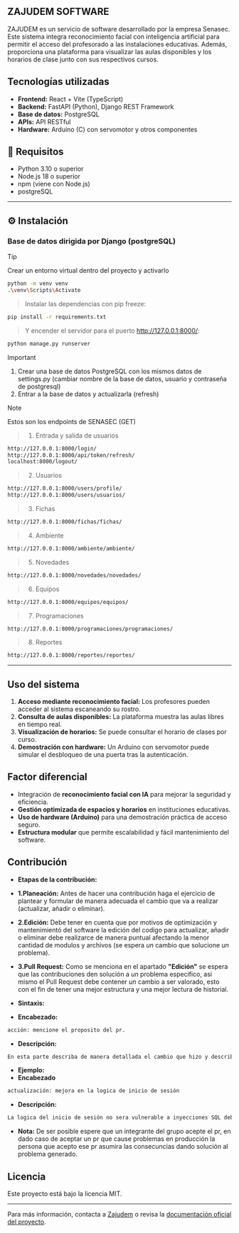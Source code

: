 ## ZAJUDEM SOFTWARE

ZAJUDEM es un servicio de software desarrollado por la empresa Senasec. Este sistema integra reconocimiento facial con inteligencia artificial para permitir el acceso del profesorado a las instalaciones educativas. Además, proporciona una plataforma para visualizar las aulas disponibles y los horarios de clase junto con sus respectivos cursos.

## Tecnologías utilizadas

- **Frontend:** React + Vite (TypeScript)
- **Backend:** FastAPI (Python), Django REST Framework
- **Base de datos:** PostgreSQL
- **APIs:** API RESTful
- **Hardware:** Arduino (C) con servomotor y otros componentes

## 🔧 Requisitos

- Python 3.10 o superior
- Node.js 18 o superior
- npm (viene con Node.js)
- postgreSQL 

---

## ⚙️ Instalación

### Base de datos dirigida por Django (postgreSQL)
>[!TIP]
> Crear un entorno virtual dentro del proyecto y activarlo
```bash
python -m venv venv
.\venv\Scripts\Activate   
```
> Instalar las dependencias con pip freeze:
```bash
pip install -r requirements.txt
```
> Y encender el servidor para el puerto http://127.0.0.1:8000/:
```bash
python manage.py runserver
```


>[!IMPORTANT]
> 1. Crear una base de datos PostgreSQL con los mismos datos de settings.py (cambiar nombre de la base de datos, usuario y contraseña de postgresql)
> 2. Entrar a la base de datos y actualizarla (refresh)

>[!NOTE]
> Estos son los endpoints de SENASEC (GET)

> 1. Entrada y salida de usuarios
```bash
http://127.0.0.1:8000/login/
http://127.0.0.1:8000/api/token/refresh/
localhost:8000/logout/
```

> 2. Usuarios
```bash
http://127.0.0.1:8000/users/profile/
http://127.0.0.1:8000/users/usuarios/
```

> 3. Fichas
```bash
http://127.0.0.1:8000/fichas/fichas/
```

> 4. Ambiente
```bash
http://127.0.0.1:8000/ambiente/ambiente/
```

> 5. Novedades
```bash
http://127.0.0.1:8000/novedades/novedades/
```

> 6. Equipos
```bash
http://127.0.0.1:8000/equipos/equipos/
```

> 7. Programaciones
```bash
http://127.0.0.1:8000/programaciones/programaciones/
```

> 8. Reportes
```bash
http://127.0.0.1:8000/reportes/reportes/
```

---
## Uso del sistema
1. **Acceso mediante reconocimiento facial:** Los profesores pueden acceder al sistema escaneando su rostro.
2. **Consulta de aulas disponibles:** La plataforma muestra las aulas libres en tiempo real.
3. **Visualización de horarios:** Se puede consultar el horario de clases por curso.
4. **Demostración con hardware:** Un Arduino con servomotor puede simular el desbloqueo de una puerta tras la autenticación.

## Factor diferencial
- Integración de **reconocimiento facial con IA** para mejorar la seguridad y eficiencia.
- **Gestión optimizada de espacios y horarios** en instituciones educativas.
- **Uso de hardware (Arduino)** para una demostración práctica de acceso seguro.
- **Estructura modular** que permite escalabilidad y fácil mantenimiento del software.

## Contribución 
- **Etapas de la contribución:**
- **1.Planeación:**
Antes de hacer una contribución haga el ejercicio de plantear y formular de manera adecuada el cambio que va a realizar (actualizar, añadir o eliminar).

- **2.Edición:**
Debe tener en cuenta que por motivos de optimización y mantenimientó del software la edición del codigo para actualizar, añadir o eliminar debe realizarce de manera puntual afectando la menor cantidad de modulos y archivos (se espera *un* cambio que solucione *un* problema).

- **3.Pull Request:**
Como se menciona en el apartado **"Edición"** se espera que las contribuciones den solución a *un* problema especifico, asi mismo el Pull Request debe contener *un* cambio a ser valorado, esto con el fin de tener una mejor estructura y una mejor lectura de historial.
- **Sintaxis:**
- **Encabezado:**
```sh
acción: mencione el proposito del pr.
```
- **Descripción:**
```sh
En esta parte describa de manera detallada el cambio que hizo y describa los modulos y archivos afectados.
```

- **Ejemplo:**
- **Encabezado**
```sh
actualización: mejora en la logica de inicio de sesión
```
- **Descripción:**
```sh
La logica del inicio de sesión no sera vulnerable a inyecciones SQL debido a la importacion de la libreria "nombre de la libreria" en la direccion /user/login/login.php
```

- **Nota:**
De ser posible espere que un integrante del grupo acepte el pr, en dado caso de aceptar un pr que cause problemas en producción la persona que acepto ese pr asumira las consecuncias dando solución al problema generado.

## Licencia
Este proyecto está bajo la licencia MIT.

---
Para más información, contacta a [Zajudem](mailto:dnielussa@gmail.com) o revisa la [documentación oficial del proyecto](#).